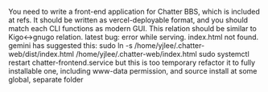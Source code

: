 You need to write a front-end application for Chatter BBS, which is included at refs.
It should be written as vercel-deployable format, and you should match each CLI functions as modern GUI.
This relation should be similar to Kigo<->gnugo relation.
latest bug: error while serving. index.html not found. gemini has suggested this:
sudo ln -s /home/yjlee/.chatter-web/dist/index.html /home/yjlee/.chatter-web/index.html
sudo systemctl restart chatter-frontend.service
but this is too temporary
refactor it to fully installable one, including www-data permission, and source install at some global, separate folder
